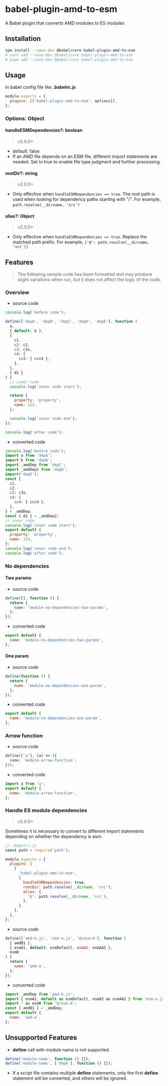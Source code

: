 # babel-plugin-amd-to-esm

A Babel plugin that converts AMD modules to ES modules

## Installation

```bash
npm install --save-dev @babel/core babel-plugin-amd-to-esm
# yarn add --save-dev @babel/core babel-plugin-amd-to-esm
# pnpm add --save-dev @babel/core babel-plugin-amd-to-esm
```

## Usage

In babel config file like **.babelrc.js**

```javascript
module.exports = {
  plugins: [['babel-plugin-amd-to-esm', options]],
};
```

### Options: Object

#### handleESMDependencies?: boolean

> v2.0.0+

- default: false
- If an AMD file depends on an ESM file, different import statements are needed. Set to true to enable file type judgment and further processing.

#### rootDir?: string

> v2.0.0+

- Only effective when `handleESMDependencies == true`. The root path is used when looking for dependency paths starting with "/". For example, `path.resolve(__dirname, 'src')`

#### alias?: Object

> v2.0.0+

- Only effective when `handleESMDependencies == true`. Replace the matched path prefix. For example, `{'@': path.resolve(__dirname, 'src')}`

## Features

> The following sample code has been formatted and may produce slight variations when run, but it does not affect the logic of the code.

### Overview

- source code

```javascript
console.log('before code');

define(['depA', 'depB', 'depC', 'depD', 'depE'], function (
  a,
  { default: b },
  {
    c1,
    c2: c2,
    c3: c3x,
    c4: {
      cc4: { ccc4 },
    },
  },
  { d1 }
) {
  // inner code
  console.log('inner code start');

  return {
    property: 'property',
    name: 123,
  };

  console.log('inner code end');
});

console.log('after code');
```

- converted code

```javascript
console.log('before code');
import a from 'depA';
import b from 'depB';
import _amdDep from 'depC';
import _amdDep2 from 'depD';
import('depE');
const {
  c1,
  c2,
  c3: c3x,
  c4: {
    cc4: { ccc4 },
  },
} = _amdDep;
const { d1 } = _amdDep2;
// inner code
console.log('inner code start');
export default {
  property: 'property',
  name: 123,
};
console.log('inner code end');
console.log('after code');
```

### No dependencies

#### Two params

- source code

```javascript
define([], function () {
  return {
    name: 'module-no-dependencies-two-params',
  };
});
```

- converted code

```javascript
export default {
  name: 'module-no-dependencies-two-params',
};
```

#### One param

- source code

```javascript
define(function () {
  return {
    name: 'module-no-dependencies-one-param',
  };
});
```

- converted code

```javascript
export default {
  name: 'module-no-dependencies-one-param',
};
```

### Arrow function

- source code

```javascript
define(['a'], (a) => ({
  name: 'module-arrow-function',
}));
```

- converted code

```javascript
import a from 'a';
export default {
  name: 'module-arrow-function',
};
```

### Handle ES module dependencies

> v2.0.0+

Sometimes it is necessary to convert to different import statements depending on whether the dependency is esm.

```javascript
// .babelrc.js
const path = require('path');

module.exports = {
  plugins: [
    [
      'babel-plugin-amd-to-esm',
      {
        handleESMDependencies: true,
        rootDir: path.resolve(__dirname, 'src'),
        alias: {
          '@': path.resolve(__dirname, 'src'),
        },
      },
    ],
  ],
};
```

- source code

```javascript
define(['amd-b.js', 'esm-a.js', '@/esm-b'], function (
  { amdB1 },
  { esmA1, default: esmDefault, esmA2: esmAA2 },
  esmB
) {
  return {
    name: 'amd-a',
  };
});
```

- converted code

```javascript
import _amdDep from 'amd-b.js';
import { esmA1, default as esmDefault, esmA2 as esmAA2 } from 'esm-a.js';
import * as esmB from '@/esm-b';
const { amdB1 } = _amdDep;
export default {
  name: 'amd-a',
};
```

## Unsupported Features

- **define** call with module name is not supported.

```javascript
define('module-name', function () {});
define('module-name', ['depA'], function () {});
```

- If a script file contains multiple **define** statements, only the first **define** statement will be converted, and others will be ignored.
